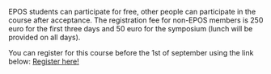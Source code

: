 EPOS students can participate for free, other people can participate in the course after acceptance. 
The registration fee for non-EPOS members is 250 euro for the first three days and 50 euro for the symposium (lunch will be provided on all days).

You can register for this course before the 1st of september using the link below:
[Register here!](https://forms.gle/8Kp31x7BqQ2KX9YX7)
